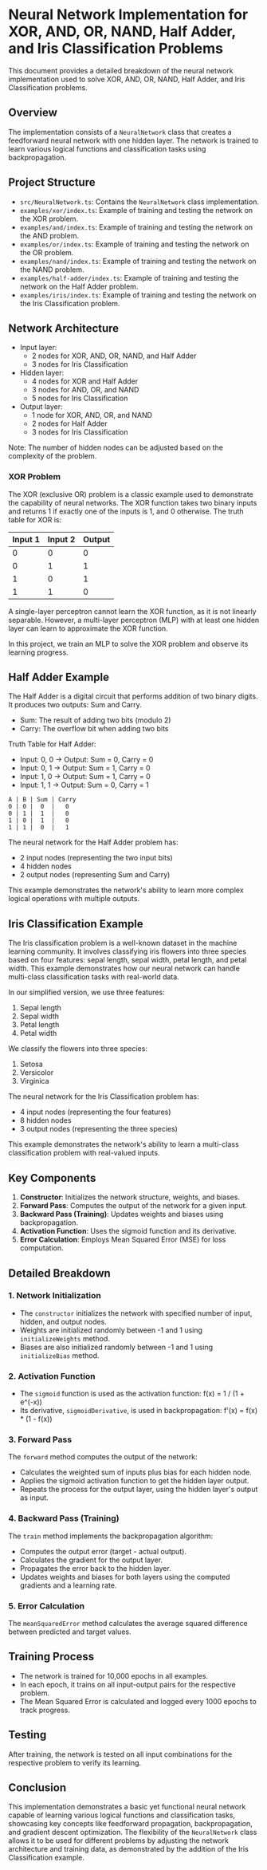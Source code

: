# Neural Network Implementation for XOR, AND, OR, NAND, Half Adder, and Iris Classification Problems

This document provides a detailed breakdown of the neural network implementation used to solve XOR, AND, OR, NAND, Half Adder, and Iris Classification problems.

## Overview

The implementation consists of a `NeuralNetwork` class that creates a feedforward neural network with one hidden layer. The network is trained to learn various logical functions and classification tasks using backpropagation.

## Project Structure

- `src/NeuralNetwork.ts`: Contains the `NeuralNetwork` class implementation.
- `examples/xor/index.ts`: Example of training and testing the network on the XOR problem.
- `examples/and/index.ts`: Example of training and testing the network on the AND problem.
- `examples/or/index.ts`: Example of training and testing the network on the OR problem.
- `examples/nand/index.ts`: Example of training and testing the network on the NAND problem.
- `examples/half-adder/index.ts`: Example of training and testing the network on the Half Adder problem.
- `examples/iris/index.ts`: Example of training and testing the network on the Iris Classification problem.

## Network Architecture

- Input layer: 
  - 2 nodes for XOR, AND, OR, NAND, and Half Adder
  - 3 nodes for Iris Classification
- Hidden layer: 
  - 4 nodes for XOR and Half Adder
  - 3 nodes for AND, OR, and NAND
  - 5 nodes for Iris Classification
- Output layer: 
  - 1 node for XOR, AND, OR, and NAND
  - 2 nodes for Half Adder
  - 3 nodes for Iris Classification

Note: The number of hidden nodes can be adjusted based on the complexity of the problem.

### XOR Problem

The XOR (exclusive OR) problem is a classic example used to demonstrate the capability of neural networks. The XOR function takes two binary inputs and returns 1 if exactly one of the inputs is 1, and 0 otherwise. The truth table for XOR is:

| Input 1 | Input 2 | Output |
|---------|---------|--------|
|    0    |    0    |    0   |
|    0    |    1    |    1   |
|    1    |    0    |    1   |
|    1    |    1    |    0   |

A single-layer perceptron cannot learn the XOR function, as it is not linearly separable. However, a multi-layer perceptron (MLP) with at least one hidden layer can learn to approximate the XOR function.

In this project, we train an MLP to solve the XOR problem and observe its learning progress.

## Half Adder Example

The Half Adder is a digital circuit that performs addition of two binary digits. It produces two outputs: Sum and Carry.

- Sum: The result of adding two bits (modulo 2)
- Carry: The overflow bit when adding two bits


Truth Table for Half Adder:
- Input: 0, 0 -> Output: Sum = 0, Carry = 0
- Input: 0, 1 -> Output: Sum = 1, Carry = 0
- Input: 1, 0 -> Output: Sum = 1, Carry = 0
- Input: 1, 1 -> Output: Sum = 0, Carry = 1

```
A | B | Sum | Carry
0 | 0 |  0  |   0
0 | 1 |  1  |   0
1 | 0 |  1  |   0
1 | 1 |  0  |   1
```

The neural network for the Half Adder problem has:
- 2 input nodes (representing the two input bits)
- 4 hidden nodes
- 2 output nodes (representing Sum and Carry)

This example demonstrates the network's ability to learn more complex logical operations with multiple outputs.

## Iris Classification Example
The Iris classification problem is a well-known dataset in the machine learning community. It involves classifying iris flowers into three species based on four features: sepal length, sepal width, petal length, and petal width. This example demonstrates how our neural network can handle multi-class classification tasks with real-world data.

In our simplified version, we use three features:
1. Sepal length
2. Sepal width
3. Petal length
4. Petal width

We classify the flowers into three species:
1. Setosa
2. Versicolor
3. Virginica

The neural network for the Iris Classification problem has:
- 4 input nodes (representing the four features)
- 8 hidden nodes
- 3 output nodes (representing the three species)

This example demonstrates the network's ability to learn a multi-class classification problem with real-valued inputs.

## Key Components

1. **Constructor**: Initializes the network structure, weights, and biases.
2. **Forward Pass**: Computes the output of the network for a given input.
3. **Backward Pass (Training)**: Updates weights and biases using backpropagation.
4. **Activation Function**: Uses the sigmoid function and its derivative.
5. **Error Calculation**: Employs Mean Squared Error (MSE) for loss computation.

## Detailed Breakdown

### 1. Network Initialization

- The `constructor` initializes the network with specified number of input, hidden, and output nodes.
- Weights are initialized randomly between -1 and 1 using `initializeWeights` method.
- Biases are also initialized randomly between -1 and 1 using `initializeBias` method.

### 2. Activation Function

- The `sigmoid` function is used as the activation function: f(x) = 1 / (1 + e^(-x))
- Its derivative, `sigmoidDerivative`, is used in backpropagation: f'(x) = f(x) * (1 - f(x))

### 3. Forward Pass

The `forward` method computes the output of the network:
- Calculates the weighted sum of inputs plus bias for each hidden node.
- Applies the sigmoid activation function to get the hidden layer output.
- Repeats the process for the output layer, using the hidden layer's output as input.

### 4. Backward Pass (Training)

The `train` method implements the backpropagation algorithm:
- Computes the output error (target - actual output).
- Calculates the gradient for the output layer.
- Propagates the error back to the hidden layer.
- Updates weights and biases for both layers using the computed gradients and a learning rate.

### 5. Error Calculation

The `meanSquaredError` method calculates the average squared difference between predicted and target values.

## Training Process

- The network is trained for 10,000 epochs in all examples.
- In each epoch, it trains on all input-output pairs for the respective problem.
- The Mean Squared Error is calculated and logged every 1000 epochs to track progress.

## Testing

After training, the network is tested on all input combinations for the respective problem to verify its learning.

## Conclusion

This implementation demonstrates a basic yet functional neural network capable of learning various logical functions and classification tasks, showcasing key concepts like feedforward propagation, backpropagation, and gradient descent optimization. The flexibility of the `NeuralNetwork` class allows it to be used for different problems by adjusting the network architecture and training data, as demonstrated by the addition of the Iris Classification example.

